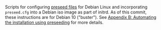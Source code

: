 Scripts for configuring [preseed files](https://wiki.debian.org/DebianInstaller/Preseed) for Debian Linux and incorporating `preseed.cfg` into a Debian iso image as part of initrd.
As of this commit, these instructions are for Debian 10 ("buster").
See [Appendix B: Automating the installation using preseeding](https://www.debian.org/releases/buster/amd64/apb.en.html) for more details.

